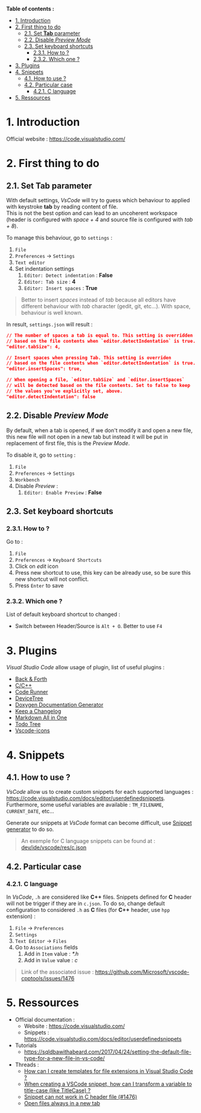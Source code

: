**Table of contents :**
- [1. Introduction](#1-introduction)
- [2. First thing to do](#2-first-thing-to-do)
  - [2.1. Set **Tab** parameter](#21-set-tab-parameter)
  - [2.2. Disable _Preview Mode_](#22-disable-preview-mode)
  - [2.3. Set keyboard shortcuts](#23-set-keyboard-shortcuts)
    - [2.3.1. How to ?](#231-how-to-)
    - [2.3.2. Which one ?](#232-which-one-)
- [3. Plugins](#3-plugins)
- [4. Snippets](#4-snippets)
  - [4.1. How to use ?](#41-how-to-use-)
  - [4.2. Particular case](#42-particular-case)
    - [4.2.1. C language](#421-c-language)
- [5. Ressources](#5-ressources)

# 1. Introduction

Official website : https://code.visualstudio.com/

# 2. First thing to do

## 2.1. Set **Tab** parameter

With default settings, _VsCode_ will try to guess which behaviour to applied with keystroke **tab** by reading content of file.  
This is not the best option and can lead to an uncoherent workspace (header is configured with _space + 4_ and source file is configured with _tab + 8_).

To manage this behaviour, go to `settings` :
1. `File`
2. `Preferences` -> `Settings`
3. `Text editor`
4. Set indentation settings
   1. `Editor: Detect indentation` : **False**
   2. `Editor: Tab size` : **4**
   3. `Editor: Insert spaces` : **True**

> Better to insert _spaces_ instead of _tab_ because all editors have different behaviour with _tab_ character (gedit, git, etc...). With space, behaviour is well known.

In result, `settings.json` will result :
```json
// The number of spaces a tab is equal to. This setting is overridden
// based on the file contents when `editor.detectIndentation` is true.
"editor.tabSize": 4,

// Insert spaces when pressing Tab. This setting is overriden
// based on the file contents when `editor.detectIndentation` is true.
"editor.insertSpaces": true,

// When opening a file, `editor.tabSize` and `editor.insertSpaces`
// will be detected based on the file contents. Set to false to keep
// the values you've explicitly set, above.
"editor.detectIndentation": false

```

## 2.2. Disable _Preview Mode_

By default, when a tab is opened, if we don't modify it and open a new file, this new file will not open in a new tab but instead it will be put in replacement of first file, this is the _Preview Mode_.

To disable it, go to `setting` :
1. `File`
2. `Preferences` -> `Settings`
3. `Workbench`
4. Disable _Preview_ :
   1. `Editor: Enable Preview` : **False**

## 2.3. Set keyboard shortcuts

### 2.3.1. How to ?

Go to :
1. `File`
2. `Preferences` -> `Keyboard Shortcuts`
3. Click on _edit_ icon
4. Press new shortcut to use, this key can be already use, so be sure this new shortcut will not conflict.
5. Press `Enter` to save

### 2.3.2. Which one ?
List of default keyboard shortcut to changed :
- Switch between Header/Source is `Alt + O`. Better to use `F4`

# 3. Plugins

_Visual Studio Code_ allow usage of plugin, list of useful plugins :
- [Back & Forth](https://marketplace.visualstudio.com/items?itemName=nick-rudenko.back-n-forth)
- [C/C++](https://marketplace.visualstudio.com/items?itemName=ms-vscode.cpptools)
- [Code Runner](https://marketplace.visualstudio.com/items?itemName=formulahendry.code-runner)
- [DeviceTree](https://marketplace.visualstudio.com/items?itemName=plorefice.devicetree)
- [Doxygen Documentation Generator](https://marketplace.visualstudio.com/items?itemName=cschlosser.doxdocgen)
- [Keep a Changelog](https://marketplace.visualstudio.com/items?itemName=RLNT.keep-a-changelog)
- [Markdown All in One](https://marketplace.visualstudio.com/items?itemName=yzhang.markdown-all-in-one)
- [Todo Tree](https://marketplace.visualstudio.com/items?itemName=Gruntfuggly.todo-tree)
- [Vscode-icons](https://marketplace.visualstudio.com/items?itemName=vscode-icons-team.vscode-icons)

# 4. Snippets

## 4.1. How to use ?

_VsCode_ allow us to create custom snippets for each supported languages : https://code.visualstudio.com/docs/editor/userdefinedsnippets.  
Furthermore, some useful variables are available : `TM_FILENAME`, `CURRENT_DATE`, etc...

Generate our snippets at _VsCode_ format can become difficult, use [Snippet generator](https://snippet-generator.app/) to do so.
> An exemple for C language snippets can be found at : [dev/ide/vscode/res/c.json](https://github.com/BOREA-DENTAL/DocumentationsCobra/tree/master/Documentations/Developpement/IDE/VsCode/ressources/c.json)

## 4.2. Particular case
### 4.2.1. C language

In _VsCode_, `.h` are considered like **C++** files. Snippets defined for **C** header will not be trigger if they are in `c.json`. To do so, change default configuration to considered `.h` as **C** files (for **C++** header, use `hpp` extension) :  
1. `File` -> `Preferences`
2. `Settings`
3. `Text Editor` -> `Files`
4. Go to `Associations` fields
   1. Add in `Item` value : _*.h_
   2. Add in `Value` value : _c_
> Link of the associated issue : https://github.com/Microsoft/vscode-cpptools/issues/1476

# 5. Ressources

- Official documentation : 
  - Website : https://code.visualstudio.com/
  - Snippets : https://code.visualstudio.com/docs/editor/userdefinedsnippets
- Tutorials
  - https://sqldbawithabeard.com/2017/04/24/setting-the-default-file-type-for-a-new-file-in-vs-code/
- Threads :
  - [How can I create templates for file extensions in Visual Studio Code ?](https://stackoverflow.com/questions/50571130/how-can-i-create-templates-for-file-extensions-in-visual-studio-code)
  - [When creating a VSCode snippet, how can I transform a variable to title-case (like TitleCase) ?](https://stackoverflow.com/questions/52874954/when-creating-a-vscode-snippet-how-can-i-transform-a-variable-to-title-case-li)
  - [Snippet can not work in C header file (#1476)](https://github.com/Microsoft/vscode-cpptools/issues/1476)
  - [Open files always in a new tab](https://stackoverflow.com/questions/38713405/open-files-always-in-a-new-tab)